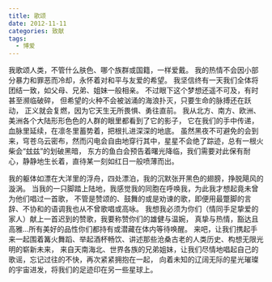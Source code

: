 ```yaml
---
title: 歌颂
date: 2012-11-11
categories: 致献
tags:
  - 博爱
---
```


我歌颂人类，不管什么肤色、哪个族群或国籍，一样爱戴。
我的热情不会因小部分暴力和罪恶而冷却，永怀着对和平与友爱的希望。<!--more-->
我坚信终有一天我们全体将团结一致，如父母、兄弟、姐妹一般相亲。
不过眼下这个梦想还遥不可及，有时甚至濒临破碎，
但希望的火种不会被汹涌的海浪扑灭，只要生命的脉搏还在跃动，
正义就会复燃，因为它天生无所畏惧、勇往直前。
我从北方、南方、欧洲、美洲各个大陆形形色色的人群的眼里都看到了它的影子，
它在我们的手中传递，血脉里延续，在凛冬里蓄势着，把根扎进深深的地底。
虽然黑夜不可避免的会到来，穹苍乌云密布，然而闪电会自由地穿行其中，星星不会绝了踪迹，总有一根火柴会“玆兹”的划破黑暗，
东方的鱼白会预告着曙光降临，我们需要对此保有耐心，静静地生长着，直待某一刻如红日一般喷薄而出。

我的躯体如漂在大洋里的浮舟，四处漂泊，我的沉默张开黑色的翅膀，挣脱飓风的漩涡。
当我的一只脚踏上陆地，我感觉我的同胞在呼唤我，为此我才想起竟未曾为他们唱过一首歌，
不管是赞颂的、鼓舞的或是劝谏的歌，即便用最蹩脚的言辞、不协和的语调我也从不曾歌唱或高咏。
我想我必须为你们（情同手足挚爱的家人）献上一首迟到的赞歌，我要称赞你们的雄健与温婉，
真挚与热情，豁达且高雅…所有美好的品性你们都持有或潜藏在体内等待唤醒。
来吧，让我们携起手来一起围着篝火舞蹈、举起酒杯畅饮、讲述那些沧桑古老的人类历史、构想无限光明的崭新未来，
来自天南海北、世界各族的兄弟姐妹，让我们尽情地唱起自己的歌谣，忘记过往的不快，再次紧紧拥抱在一起，
向着未知的辽阔无际的星光璀璨的宇宙进发，将我们的足迹印在另一些星球上。